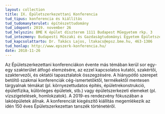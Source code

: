 ```yaml
---
layout: collection
title: IX. Épületszerkezettani Konferencia
tud_tipus: konferencia és kiállítás
tud_tudomanyterulet: építészettudomány
tud_idopont: 2019. november 26
tud_helyszin: BME K épület díszterem 1111 Budapest Műegyetem rkp. 3
tud_intezmeny: Budapesti Műszaki és Gazdaságtudományi Egyetem Épületszerkezettani Tanszék
tud_kapcsolattarto: Dr. Takács Lajos, ltakacs@epsz.bme.hu, 463-1306
tud_honlap: http://www.epszerk-konferencia.hu/
date: 2018-11-26
---
```

Az Épületszerkezettani konferenciákon évente más témában kerül sor egy-egy szakterület átfogó elemzésére, az ezzel kapcsolatos kutatói, szakértői, szaktervezői, és oktatói tapasztalatok összegzésére. A hiánypótló szerepet betöltő szakmai konferenciák cég-ismertetőktől, termékektől mentesen tárgyalnak témákat (pl. környezettudatos építés, épületrekonstrukció, épületfizika, különleges épületek, stb.) vagy épületszerkezeti elemeket (pl. vízszigetelések, homlokzatok). A 2019-es rendezvény fókuszában a lakóépületek állnak. A konferenciát kiegészítő kiállítás megemlékezik az idén 150 éves Épületszerkezettan tanszék történetéről.

